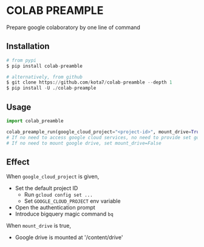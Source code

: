 # COLAB PREAMPLE
Prepare google colaboratory by one line of command

## Installation

```python
# from pypi
$ pip install colab-preamble

# alternatively, from github
$ git clone https://github.com/kota7/colab-preamble --depth 1
$ pip install -U ./colab-preample
```


## Usage

```python
import colab_preamble

colab_preample_run(google_cloud_project="<project-id>", mount_drive=True)
# If no need to access google cloud services, no need to provide set google_cloud_project=None
# If no need to mount google drive, set mount_drive=False
```

## Effect

When `google_cloud_project` is given,

- Set the default project ID
    - Run `gcloud config set ...`
    - Set `GOOGLE_CLOUD_PROJECT` env variable
- Open the authentication prompt
- Introduce bigquery magic command `bq`


When `mount_drive` is true,

- Google drive is mounted at '/content/drive'
